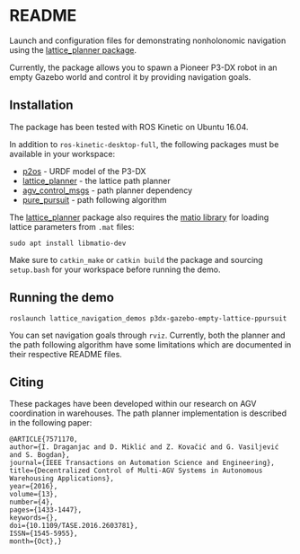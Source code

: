 # README #

Launch and configuration files for demonstrating nonholonomic navigation using the [lattice_planner package](https://github.com/larics/lattice_planner.git).

Currently, the package allows you to spawn a Pioneer P3-DX robot in an empty Gazebo world and control it by providing navigation goals.

## Installation ##

The package has been tested with ROS Kinetic on Ubuntu 16.04.

In addition to `ros-kinetic-desktop-full`, the following packages must be available in your workspace:

* [p2os](https://github.com/allenh1/p2os) - URDF model of the P3-DX
* [lattice_planner](https://github.com/larics/lattice_planner) - the lattice path planner
* [agv_control_msgs](https://github.com/larics/agv_control_msgs) - path planner dependency
* [pure_pursuit](https://github.com/larics/pure_pursuit) - path following algorithm

The [lattice_planner](https://github.com/larics/lattice_planner) package also requires the [matio library](https://sourceforge.net/projects/matio/) for loading lattice parameters from `.mat` files:
```
sudo apt install libmatio-dev
```

Make sure to `catkin_make` or `catkin build` the package and sourcing `setup.bash` for your workspace before running the demo.

## Running the demo ##

```
roslaunch lattice_navigation_demos p3dx-gazebo-empty-lattice-ppursuit
```

You can set navigation goals through `rviz`. Currently, both the planner and the path following algorithm have some limitations which are documented in their respective README files.

## Citing ##

These packages have been developed within our research on AGV coordination in warehouses. The path planner implementation is described in the following paper:
```
@ARTICLE{7571170,
author={I. Draganjac and D. Miklić and Z. Kovačić and G. Vasiljević and S. Bogdan},
journal={IEEE Transactions on Automation Science and Engineering},
title={Decentralized Control of Multi-AGV Systems in Autonomous Warehousing Applications},
year={2016},
volume={13},
number={4},
pages={1433-1447},
keywords={},
doi={10.1109/TASE.2016.2603781},
ISSN={1545-5955},
month={Oct},}
```


